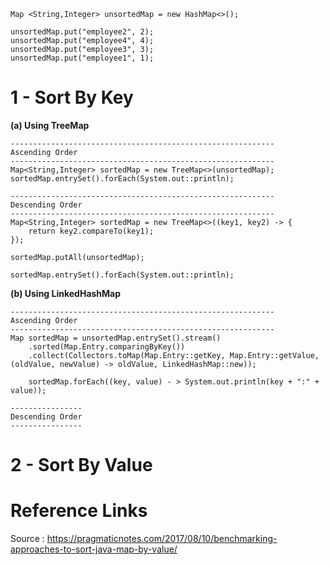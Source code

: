     Map <String,Integer> unsortedMap = new HashMap<>();
    
    unsortedMap.put("employee2", 2);
    unsortedMap.put("employee4", 4);
    unsortedMap.put("employee3", 3);
    unsortedMap.put("employee1", 1);
    
    
# 1 - Sort By Key 

**(a) Using TreeMap**

    -----------------------------------------------------------
    Ascending Order
    -----------------------------------------------------------
    Map<String,Integer> sortedMap = new TreeMap<>(unsortedMap);  		
    sortedMap.entrySet().forEach(System.out::println);

    -----------------------------------------------------------
    Descending Order
    -----------------------------------------------------------
    Map<String,Integer> sortedMap = new TreeMap<>((key1, key2) -> {
        return key2.compareTo(key1);
    });
        
    sortedMap.putAll(unsortedMap);
        
    sortedMap.entrySet().forEach(System.out::println);

**(b) Using LinkedHashMap**

    -----------------------------------------------------------
    Ascending Order
    -----------------------------------------------------------
    Map sortedMap = unsortedMap.entrySet().stream()
	    .sorted(Map.Entry.comparingByKey())
	    .collect(Collectors.toMap(Map.Entry::getKey, Map.Entry::getValue,(oldValue, newValue) -> oldValue, LinkedHashMap::new));

        sortedMap.forEach((key, value) - > System.out.println(key + ":" + value));

    ----------------
    Descending Order
    ----------------


# 2 - Sort By Value




# Reference Links

  Source : https://pragmaticnotes.com/2017/08/10/benchmarking-approaches-to-sort-java-map-by-value/
